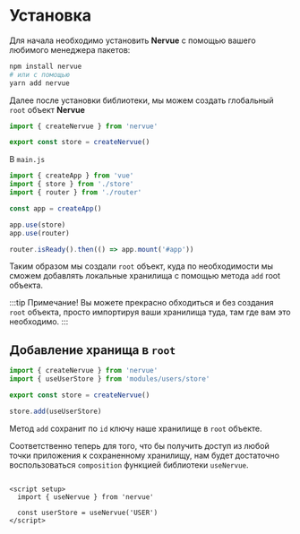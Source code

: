# Установка

Для начала необходимо установить **Nervue** с помощью вашего любимого менеджера пакетов:

```bash
npm install nervue
# или с помощью
yarn add nervue
```

Далее после установки библиотеки, мы можем создать глобальный ```root``` объект **Nervue**

```js
import { createNervue } from 'nervue'

export const store = createNervue()
```

В ```main.js```

```js
import { createApp } from 'vue'
import { store } from './store'
import { router } from './router'

const app = createApp()

app.use(store)
app.use(router)

router.isReady().then(() => app.mount('#app'))
```

Таким образом мы создали ```root``` объект, куда по необходимости мы сможем добавлять локальные хранилища с помощью
метода ```add``` root объекта.

:::tip 
Примечание! Вы можете прекрасно обходиться и без создания ```root``` объекта, просто импортируя ваши хранилища
туда, там где вам это необходимо.
:::

## Добавление хранища в ```root```

```js
import { createNervue } from 'nervue'
import { useUserStore } from 'modules/users/store'

export const store = createNervue()

store.add(useUserStore)
```
Метод ```add``` сохранит по ```id``` ключу наше хранилище в ```root``` объекте. 

Соответственно теперь для того, что бы получить доступ из любой точки приложения к сохраненному хранилищу, нам будет достаточно
воспользоваться ```composition``` функцией библиотеки ```useNervue```.

```vue

<script setup>
  import { useNervue } from 'nervue'
  
  const userStore = useNervue('USER')
</script>
```
